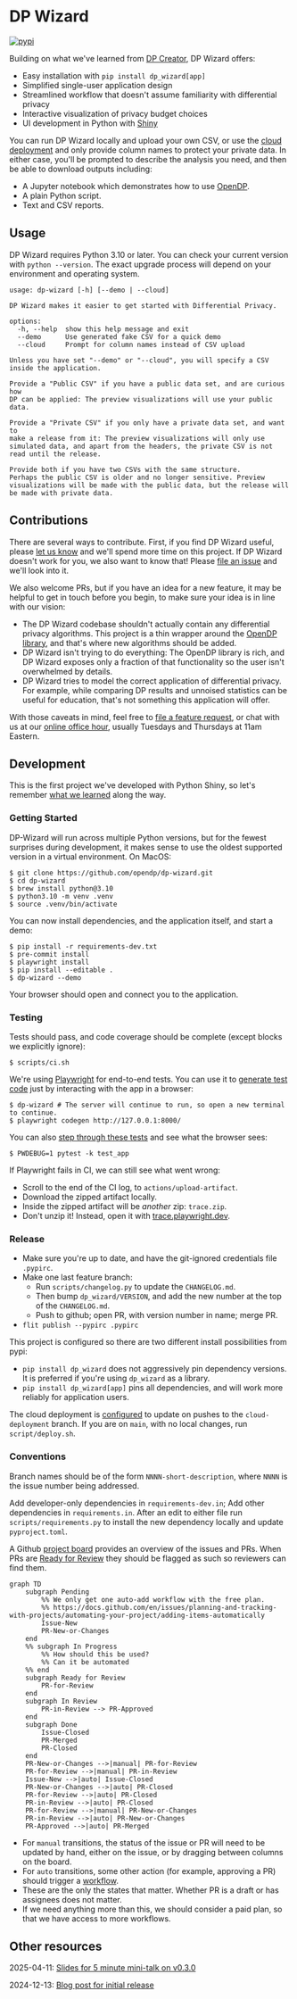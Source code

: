 # DP Wizard

[![pypi](https://img.shields.io/pypi/v/dp_wizard)](https://pypi.org/project/dp_wizard/)

Building on what we've learned from [DP Creator](https://github.com/opendp/dpcreator), DP Wizard offers:

- Easy installation with `pip install dp_wizard[app]`
- Simplified single-user application design
- Streamlined workflow that doesn't assume familiarity with differential privacy
- Interactive visualization of privacy budget choices
- UI development in Python with [Shiny](https://shiny.posit.co/py/)

You can run DP Wizard locally and upload your own CSV,
or use the [cloud deployment](https://mccalluc-dp-wizard.share.connect.posit.cloud/) and only provide column names to protect your private data.
In either case, you'll be prompted to describe the analysis you need, and then be able to download outputs including:

- A Jupyter notebook which demonstrates how to use [OpenDP](https://docs.opendp.org/).
- A plain Python script.
- Text and CSV reports.

## Usage

DP Wizard requires Python 3.10 or later.
You can check your current version with `python --version`.
The exact upgrade process will depend on your environment and operating system.

```
usage: dp-wizard [-h] [--demo | --cloud]

DP Wizard makes it easier to get started with Differential Privacy.

options:
  -h, --help  show this help message and exit
  --demo      Use generated fake CSV for a quick demo
  --cloud     Prompt for column names instead of CSV upload

Unless you have set "--demo" or "--cloud", you will specify a CSV
inside the application.

Provide a "Public CSV" if you have a public data set, and are curious how
DP can be applied: The preview visualizations will use your public data.

Provide a "Private CSV" if you only have a private data set, and want to
make a release from it: The preview visualizations will only use
simulated data, and apart from the headers, the private CSV is not
read until the release.

Provide both if you have two CSVs with the same structure.
Perhaps the public CSV is older and no longer sensitive. Preview
visualizations will be made with the public data, but the release will
be made with private data.
```


## Contributions

There are several ways to contribute. First, if you find DP Wizard useful, please [let us know](https://docs.google.com/forms/d/e/1FAIpQLScaGdKS-vj-RrM7SCV_lAwZmxQ2bOqFrAkyDp4djxTqkTkinA/viewform) and we'll spend more time on this project. If DP Wizard doesn't work for you, we also want to know that! Please [file an issue](https://github.com/opendp/dp-wizard/issues/new/choose) and we'll look into it.

We also welcome PRs, but if you have an idea for a new feature, it may be helpful to get in touch before you begin, to make sure your idea is in line with our vision:
- The DP Wizard codebase shouldn't actually contain any differential privacy algorithms. This project is a thin wrapper around the [OpenDP library](https://github.com/opendp/opendp/), and that's where new algorithms should be added.
- DP Wizard isn't trying to do everything: The OpenDP library is rich, and DP Wizard exposes only a fraction of that functionality so the user isn't overwhelmed by details.
- DP Wizard tries to model the correct application of differential privacy. For example, while comparing DP results and unnoised statistics can be useful for education, that's not something this application will offer.

With those caveats in mind, feel free to [file a feature request](https://github.com/opendp/dp-wizard/issues/new/choose), or chat with us at our [online office hour](https://harvard.zoom.us/j/98058847683), usually Tuesdays and Thursdays at 11am Eastern.

## Development

This is the first project we've developed with Python Shiny,
so let's remember [what we learned](WHAT-WE-LEARNED.md) along the way.

### Getting Started

DP-Wizard will run across multiple Python versions, but for the fewest surprises during development, it makes sense to use the oldest supported version in a virtual environment. On MacOS:
```shell
$ git clone https://github.com/opendp/dp-wizard.git
$ cd dp-wizard
$ brew install python@3.10
$ python3.10 -m venv .venv
$ source .venv/bin/activate
```

You can now install dependencies, and the application itself, and start a demo:
```shell
$ pip install -r requirements-dev.txt
$ pre-commit install
$ playwright install
$ pip install --editable .
$ dp-wizard --demo
```

Your browser should open and connect you to the application.

### Testing

Tests should pass, and code coverage should be complete (except blocks we explicitly ignore):
```shell
$ scripts/ci.sh
```

We're using [Playwright](https://playwright.dev/python/) for end-to-end tests. You can use it to [generate test code](https://playwright.dev/python/docs/codegen-intro) just by interacting with the app in a browser:
```shell
$ dp-wizard # The server will continue to run, so open a new terminal to continue.
$ playwright codegen http://127.0.0.1:8000/
```

You can also [step through these tests](https://playwright.dev/python/docs/running-tests#debugging-tests) and see what the browser sees:
```shell
$ PWDEBUG=1 pytest -k test_app
```

If Playwright fails in CI, we can still see what went wrong:
- Scroll to the end of the CI log, to `actions/upload-artifact`.
- Download the zipped artifact locally.
- Inside the zipped artifact will be _another_ zip: `trace.zip`.
- Don't unzip it! Instead, open it with [trace.playwright.dev](https://trace.playwright.dev/).

### Release

- Make sure you're up to date, and have the git-ignored credentials file `.pypirc`.
- Make one last feature branch:
  - Run `scripts/changelog.py` to update the `CHANGELOG.md`.
  - Then bump `dp_wizard/VERSION`, and add the new number at the top of the `CHANGELOG.md`.
  - Push to github; open PR, with version number in name; merge PR.
- `flit publish --pypirc .pypirc`

This project is configured so there are two different install possibilities from pypi:
- `pip install dp_wizard` does not aggressively pin dependency versions. It is preferred if you're using `dp_wizard` as a library.
- `pip install dp_wizard[app]` pins all dependencies, and will work more reliably for application users.

The cloud deployment is [configured](https://connect.posit.cloud/mccalluc/content/01966942-7eab-da99-0887-a7c483756aa8/edit) to update on pushes to the `cloud-deployment` branch.
If you are on `main`, with no local changes, run `script/deploy.sh`.

### Conventions

Branch names should be of the form `NNNN-short-description`, where `NNNN` is the issue number being addressed.

Add developer-only dependencies in `requirements-dev.in`; Add other dependencies in `requirements.in`. After an edit to either file run `scripts/requirements.py` to install the new dependency locally and update `pyproject.toml`.

A Github [project board](https://github.com/orgs/opendp/projects/10/views/2) provides an overview of the issues and PRs.
When PRs are [Ready for Review](https://github.com/orgs/opendp/projects/10/views/2?filterQuery=status%3A%22Ready+for+Review%22) they should be flagged as such so reviewers can find them.

```mermaid
graph TD
    subgraph Pending
        %% We only get one auto-add workflow with the free plan.
        %% https://docs.github.com/en/issues/planning-and-tracking-with-projects/automating-your-project/adding-items-automatically
        Issue-New
        PR-New-or-Changes
    end
    %% subgraph In Progress
        %% How should this be used?
        %% Can it be automated
    %% end
    subgraph Ready for Review
        PR-for-Review
    end
    subgraph In Review
        PR-in-Review --> PR-Approved
    end
    subgraph Done
        Issue-Closed
        PR-Merged
        PR-Closed
    end
    PR-New-or-Changes -->|manual| PR-for-Review
    PR-for-Review -->|manual| PR-in-Review
    Issue-New -->|auto| Issue-Closed
    PR-New-or-Changes -->|auto| PR-Closed
    PR-for-Review -->|auto| PR-Closed
    PR-in-Review -->|auto| PR-Closed
    PR-for-Review -->|manual| PR-New-or-Changes
    PR-in-Review -->|auto| PR-New-or-Changes
    PR-Approved -->|auto| PR-Merged
```
- For `manual` transitions, the status of the issue or PR will need to be updated by hand, either on the issue, or by dragging between columns on the board.
- For `auto` transitions, some other action (for example, approving a PR) should trigger a [workflow](https://github.com/orgs/opendp/projects/10/workflows).
- These are the only the states that matter. Whether PR is a draft or has assignees does not matter.
- If we need anything more than this, we should consider a paid plan, so that we have access to more workflows.

## Other resources

2025-04-11: [Slides for 5 minute mini-talk on v0.3.0](https://docs.google.com/presentation/d/1g1c5ksG9sN8A_qWW9nFmFFZ6dSCkUAmL6_cUahi3VPA/edit#slide=id.g34c5f4bdc6a_0_0)

2024-12-13: [Blog post for initial release](https://opendp.org/blog/dp-wizard-easy-way-get-started-differential-privacy-and-opendp)
